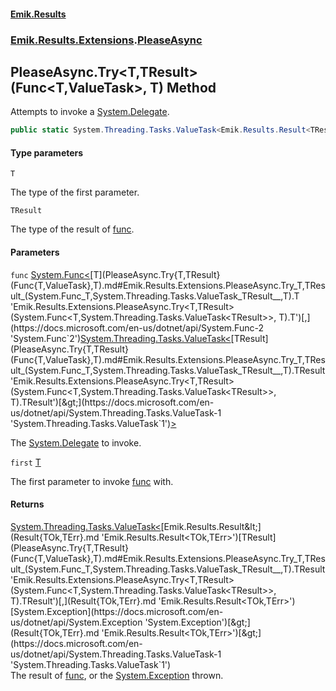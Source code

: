 #### [Emik.Results](index.md 'index')
### [Emik.Results.Extensions](Emik.Results.Extensions.md 'Emik.Results.Extensions').[PleaseAsync](PleaseAsync.md 'Emik.Results.Extensions.PleaseAsync')

## PleaseAsync.Try<T,TResult>(Func<T,ValueTask<TResult>>, T) Method

Attempts to invoke a [System.Delegate](https://docs.microsoft.com/en-us/dotnet/api/System.Delegate 'System.Delegate').

```csharp
public static System.Threading.Tasks.ValueTask<Emik.Results.Result<TResult,System.Exception>> Try<T,TResult>(System.Func<T,System.Threading.Tasks.ValueTask<TResult>> func, T first);
```
#### Type parameters

<a name='Emik.Results.Extensions.PleaseAsync.Try_T,TResult_(System.Func_T,System.Threading.Tasks.ValueTask_TResult__,T).T'></a>

`T`

The type of the first parameter.

<a name='Emik.Results.Extensions.PleaseAsync.Try_T,TResult_(System.Func_T,System.Threading.Tasks.ValueTask_TResult__,T).TResult'></a>

`TResult`

The type of the result of [func](PleaseAsync.Try{T,TResult}(Func{T,ValueTask},T).md#Emik.Results.Extensions.PleaseAsync.Try_T,TResult_(System.Func_T,System.Threading.Tasks.ValueTask_TResult__,T).func 'Emik.Results.Extensions.PleaseAsync.Try<T,TResult>(System.Func<T,System.Threading.Tasks.ValueTask<TResult>>, T).func').
#### Parameters

<a name='Emik.Results.Extensions.PleaseAsync.Try_T,TResult_(System.Func_T,System.Threading.Tasks.ValueTask_TResult__,T).func'></a>

`func` [System.Func&lt;](https://docs.microsoft.com/en-us/dotnet/api/System.Func-2 'System.Func`2')[T](PleaseAsync.Try{T,TResult}(Func{T,ValueTask},T).md#Emik.Results.Extensions.PleaseAsync.Try_T,TResult_(System.Func_T,System.Threading.Tasks.ValueTask_TResult__,T).T 'Emik.Results.Extensions.PleaseAsync.Try<T,TResult>(System.Func<T,System.Threading.Tasks.ValueTask<TResult>>, T).T')[,](https://docs.microsoft.com/en-us/dotnet/api/System.Func-2 'System.Func`2')[System.Threading.Tasks.ValueTask&lt;](https://docs.microsoft.com/en-us/dotnet/api/System.Threading.Tasks.ValueTask-1 'System.Threading.Tasks.ValueTask`1')[TResult](PleaseAsync.Try{T,TResult}(Func{T,ValueTask},T).md#Emik.Results.Extensions.PleaseAsync.Try_T,TResult_(System.Func_T,System.Threading.Tasks.ValueTask_TResult__,T).TResult 'Emik.Results.Extensions.PleaseAsync.Try<T,TResult>(System.Func<T,System.Threading.Tasks.ValueTask<TResult>>, T).TResult')[&gt;](https://docs.microsoft.com/en-us/dotnet/api/System.Threading.Tasks.ValueTask-1 'System.Threading.Tasks.ValueTask`1')[&gt;](https://docs.microsoft.com/en-us/dotnet/api/System.Func-2 'System.Func`2')

The [System.Delegate](https://docs.microsoft.com/en-us/dotnet/api/System.Delegate 'System.Delegate') to invoke.

<a name='Emik.Results.Extensions.PleaseAsync.Try_T,TResult_(System.Func_T,System.Threading.Tasks.ValueTask_TResult__,T).first'></a>

`first` [T](PleaseAsync.Try{T,TResult}(Func{T,ValueTask},T).md#Emik.Results.Extensions.PleaseAsync.Try_T,TResult_(System.Func_T,System.Threading.Tasks.ValueTask_TResult__,T).T 'Emik.Results.Extensions.PleaseAsync.Try<T,TResult>(System.Func<T,System.Threading.Tasks.ValueTask<TResult>>, T).T')

The first parameter to invoke [func](PleaseAsync.Try{T,TResult}(Func{T,ValueTask},T).md#Emik.Results.Extensions.PleaseAsync.Try_T,TResult_(System.Func_T,System.Threading.Tasks.ValueTask_TResult__,T).func 'Emik.Results.Extensions.PleaseAsync.Try<T,TResult>(System.Func<T,System.Threading.Tasks.ValueTask<TResult>>, T).func') with.

#### Returns
[System.Threading.Tasks.ValueTask&lt;](https://docs.microsoft.com/en-us/dotnet/api/System.Threading.Tasks.ValueTask-1 'System.Threading.Tasks.ValueTask`1')[Emik.Results.Result&lt;](Result{TOk,TErr}.md 'Emik.Results.Result<TOk,TErr>')[TResult](PleaseAsync.Try{T,TResult}(Func{T,ValueTask},T).md#Emik.Results.Extensions.PleaseAsync.Try_T,TResult_(System.Func_T,System.Threading.Tasks.ValueTask_TResult__,T).TResult 'Emik.Results.Extensions.PleaseAsync.Try<T,TResult>(System.Func<T,System.Threading.Tasks.ValueTask<TResult>>, T).TResult')[,](Result{TOk,TErr}.md 'Emik.Results.Result<TOk,TErr>')[System.Exception](https://docs.microsoft.com/en-us/dotnet/api/System.Exception 'System.Exception')[&gt;](Result{TOk,TErr}.md 'Emik.Results.Result<TOk,TErr>')[&gt;](https://docs.microsoft.com/en-us/dotnet/api/System.Threading.Tasks.ValueTask-1 'System.Threading.Tasks.ValueTask`1')  
The result of [func](PleaseAsync.Try{T,TResult}(Func{T,ValueTask},T).md#Emik.Results.Extensions.PleaseAsync.Try_T,TResult_(System.Func_T,System.Threading.Tasks.ValueTask_TResult__,T).func 'Emik.Results.Extensions.PleaseAsync.Try<T,TResult>(System.Func<T,System.Threading.Tasks.ValueTask<TResult>>, T).func'), or the [System.Exception](https://docs.microsoft.com/en-us/dotnet/api/System.Exception 'System.Exception') thrown.
